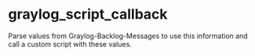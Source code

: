 # graylog_script_callback
Parse values from Graylog-Backlog-Messages to use this information and call a custom script with these values.
